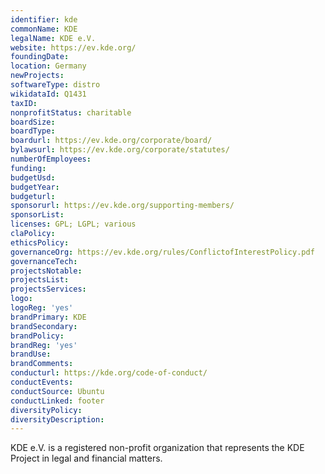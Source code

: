 ```yaml
---
identifier: kde
commonName: KDE
legalName: KDE e.V.
website: https://ev.kde.org/
foundingDate:
location: Germany
newProjects:
softwareType: distro
wikidataId: Q1431
taxID:
nonprofitStatus: charitable
boardSize:
boardType:
boardurl: https://ev.kde.org/corporate/board/
bylawsurl: https://ev.kde.org/corporate/statutes/
numberOfEmployees:
funding:
budgetUsd:
budgetYear:
budgeturl:
sponsorurl: https://ev.kde.org/supporting-members/
sponsorList:
licenses: GPL; LGPL; various
claPolicy:
ethicsPolicy:
governanceOrg: https://ev.kde.org/rules/ConflictofInterestPolicy.pdf
governanceTech:
projectsNotable:
projectsList:
projectsServices:
logo:
logoReg: 'yes'
brandPrimary: KDE
brandSecondary:
brandPolicy:
brandReg: 'yes'
brandUse:
brandComments:
conducturl: https://kde.org/code-of-conduct/
conductEvents:
conductSource: Ubuntu
conductLinked: footer
diversityPolicy:
diversityDescription:
---
```


KDE e.V. is a registered non-profit organization that represents the KDE Project in legal and financial matters.

